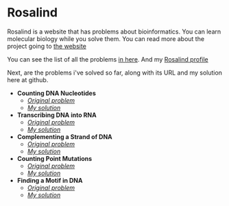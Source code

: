 # Rosalind
Rosalind is a website that has problems about bioinformatics. You can learn molecular biology while you solve them. You can read more about the project going to [the website]("http://rosalind.info/about/")

You can see the list of all the problems [in here]("http://rosalind.info/problems/list-view/"). And my [Rosalind profile]("http://rosalind.info/users/davidomarf/")

Next, are the problems i've solved so far, along with its URL and my solution here at github.

- **Counting DNA Nucleotides**
  - *[Original problem](http://rosalind.info/problems/dna/)*
  - *[My solution](https://github.com/DavidOmarF/Rosalind/blob/master/Go/CountingDNANucleotides.go)*
- **Transcribing DNA into RNA**
  - *[Original problem](http://rosalind.info/problems/rna/)*
  - *[My solution](https://github.com/DavidOmarF/Rosalind/blob/master/Go/TranscribingDNAtoRNA.go)*
- **Complementing a Strand of DNA**
  - *[Original problem](http://rosalind.info/problems/revc/)*
  - *[My solution](https://github.com/DavidOmarF/Rosalind/blob/master/Go/ComplementingDNAStrand.go)*
- **Counting Point Mutations**
  - *[Original problem](http://rosalind.info/problems/hamm/)*
  - *[My solution](https://github.com/DavidOmarF/Rosalind/blob/master/Go/CountingPointMutations.go)*
- **Finding a Motif in DNA**
  - *[Original problem](http://rosalind.info/problems/subs/)*
  - *[My solution](https://github.com/DavidOmarF/Rosalind/blob/master/Go/FindingMotifDNA.go)*
